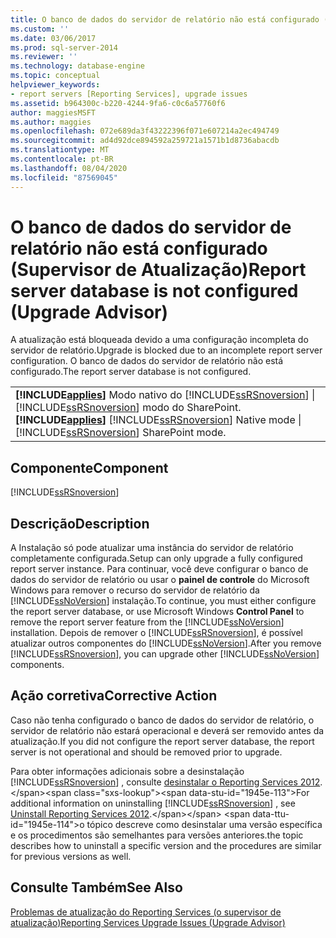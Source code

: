 ```yaml
---
title: O banco de dados do servidor de relatório não está configurado (Supervisor de atualização) | Microsoft Docs
ms.custom: ''
ms.date: 03/06/2017
ms.prod: sql-server-2014
ms.reviewer: ''
ms.technology: database-engine
ms.topic: conceptual
helpviewer_keywords:
- report servers [Reporting Services], upgrade issues
ms.assetid: b964300c-b220-4244-9fa6-c0c6a57760f6
author: maggiesMSFT
ms.author: maggies
ms.openlocfilehash: 072e689da3f43222396f071e607214a2ec494749
ms.sourcegitcommit: ad4d92dce894592a259721a1571b1d8736abacdb
ms.translationtype: MT
ms.contentlocale: pt-BR
ms.lasthandoff: 08/04/2020
ms.locfileid: "87569045"
---
```

# <a name="report-server-database-is-not-configured-upgrade-advisor"></a><span data-ttu-id="1945e-102">O banco de dados do servidor de relatório não está configurado (Supervisor de Atualização)</span><span class="sxs-lookup"><span data-stu-id="1945e-102">Report server database is not configured (Upgrade Advisor)</span></span>
  <span data-ttu-id="1945e-103">A atualização está bloqueada devido a uma configuração incompleta do servidor de relatório.</span><span class="sxs-lookup"><span data-stu-id="1945e-103">Upgrade is blocked due to an incomplete report server configuration.</span></span> <span data-ttu-id="1945e-104">O banco de dados do servidor de relatório não está configurado.</span><span class="sxs-lookup"><span data-stu-id="1945e-104">The report server database is not configured.</span></span>  
  
||  
|-|  
|<span data-ttu-id="1945e-105">**[!INCLUDE[applies](../../includes/applies-md.md)]** Modo nativo do [!INCLUDE[ssRSnoversion](../../includes/ssrsnoversion-md.md)] &#124; [!INCLUDE[ssRSnoversion](../../includes/ssrsnoversion-md.md)] modo do SharePoint.</span><span class="sxs-lookup"><span data-stu-id="1945e-105">**[!INCLUDE[applies](../../includes/applies-md.md)]**  [!INCLUDE[ssRSnoversion](../../includes/ssrsnoversion-md.md)] Native mode &#124; [!INCLUDE[ssRSnoversion](../../includes/ssrsnoversion-md.md)] SharePoint mode.</span></span>|  
  
## <a name="component"></a><span data-ttu-id="1945e-106">Componente</span><span class="sxs-lookup"><span data-stu-id="1945e-106">Component</span></span>  
 [!INCLUDE[ssRSnoversion](../../includes/ssrsnoversion-md.md)]  
  
## <a name="description"></a><span data-ttu-id="1945e-107">Descrição</span><span class="sxs-lookup"><span data-stu-id="1945e-107">Description</span></span>  
 <span data-ttu-id="1945e-108">A Instalação só pode atualizar uma instância do servidor de relatório completamente configurada.</span><span class="sxs-lookup"><span data-stu-id="1945e-108">Setup can only upgrade a fully configured report server instance.</span></span> <span data-ttu-id="1945e-109">Para continuar, você deve configurar o banco de dados do servidor de relatório ou usar o **painel de controle** do Microsoft Windows para remover o recurso do servidor de relatório da [!INCLUDE[ssNoVersion](../../includes/ssnoversion-md.md)] instalação.</span><span class="sxs-lookup"><span data-stu-id="1945e-109">To continue, you must either configure the report server database, or use Microsoft Windows **Control Panel** to remove the report server feature from the [!INCLUDE[ssNoVersion](../../includes/ssnoversion-md.md)] installation.</span></span> <span data-ttu-id="1945e-110">Depois de remover o [!INCLUDE[ssRSnoversion](../../includes/ssrsnoversion-md.md)], é possível atualizar outros componentes do [!INCLUDE[ssNoVersion](../../includes/ssnoversion-md.md)].</span><span class="sxs-lookup"><span data-stu-id="1945e-110">After you remove [!INCLUDE[ssRSnoversion](../../includes/ssrsnoversion-md.md)], you can upgrade other [!INCLUDE[ssNoVersion](../../includes/ssnoversion-md.md)] components.</span></span>  
  
## <a name="corrective-action"></a><span data-ttu-id="1945e-111">Ação corretiva</span><span class="sxs-lookup"><span data-stu-id="1945e-111">Corrective Action</span></span>  
 <span data-ttu-id="1945e-112">Caso não tenha configurado o banco de dados do servidor de relatório, o servidor de relatório não estará operacional e deverá ser removido antes da atualização.</span><span class="sxs-lookup"><span data-stu-id="1945e-112">If you did not configure the report server database, the report server is not operational and should be removed prior to upgrade.</span></span>  
  
 <span data-ttu-id="1945e-113">Para obter informações adicionais sobre a desinstalação [!INCLUDE[ssRSnoversion](../../includes/ssrsnoversion-md.md)] , consulte [desinstalar o Reporting Services 2012](https://technet.microsoft.com/library/hh479745.aspx\(v=sql.11\)).</span><span class="sxs-lookup"><span data-stu-id="1945e-113">For additional information on uninstalling [!INCLUDE[ssRSnoversion](../../includes/ssrsnoversion-md.md)] , see [Uninstall Reporting Services 2012](https://technet.microsoft.com/library/hh479745.aspx\(v=sql.11\)).</span></span> <span data-ttu-id="1945e-114">o tópico descreve como desinstalar uma versão específica e os procedimentos são semelhantes para versões anteriores.</span><span class="sxs-lookup"><span data-stu-id="1945e-114">the topic describes how to uninstall a specific version and the procedures are similar for previous versions as well.</span></span>  
  
## <a name="see-also"></a><span data-ttu-id="1945e-115">Consulte Também</span><span class="sxs-lookup"><span data-stu-id="1945e-115">See Also</span></span>  
 [<span data-ttu-id="1945e-116">Problemas de atualização do Reporting Services &#40;o supervisor de atualização&#41;</span><span class="sxs-lookup"><span data-stu-id="1945e-116">Reporting Services Upgrade Issues &#40;Upgrade Advisor&#41;</span></span>](../../../2014/sql-server/install/reporting-services-upgrade-issues-upgrade-advisor.md)  
  
  
